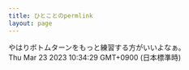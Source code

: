 ```yaml
---
title: ひとことのpermlink
layout: page
---
```

<div class="box" dt="1679535269042">
  やはりボトムターンをもっと練習する方がいいよなぁ。
  <div class="content is-small">Thu Mar 23 2023 10:34:29 GMT+0900 (日本標準時)</div>
</div>